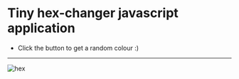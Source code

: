 # Tiny hex-changer javascript application

* Click the button to get a random colour :)

***
![hex](https://user-images.githubusercontent.com/47800618/110951751-50fe0300-833d-11eb-93cd-d99f2cf993a2.gif)
